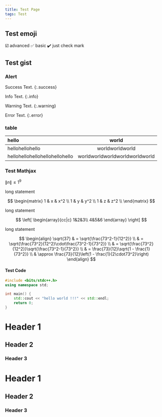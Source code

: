 ```yaml
---
title: Test Page
tags: Test
---
```


## Test emoji

☑️ advanced
✅ basic
✔️ just check mark

## Test gist

<script src="https://gist.github.com/PaliLo815/b0532e77d798dad7c87428e04b54e7c4.js"></script>

### Alert

Success Text.
{:.success}

Info Text.
{:.info}

Warning Text.
{:.warning}

Error Text.
{:.error}

### table

| hello | world |
| :----------- | :-----------------: |
| hellohellohello | worldworldworld |
| hellohellohellohellohellohello | worldworldworldworldworldworld |

### Test Mathjax

$\|n\| \le 1^9$

long statement

$$
    \begin{matrix}
    1 & x & x^2 \\
    1 & y & y^2 \\
    1 & z & z^2 \\
    \end{matrix}
$$

long statement

$$ 
\left[
\begin{array}{cc|c}
  1&2&3\\
  4&5&6
\end{array}
\right] 
$$

long statement

$$
\begin{align}
\sqrt{37} & = \sqrt{\frac{73^2-1}{12^2}} \\
 & = \sqrt{\frac{73^2}{12^2}\cdot\frac{73^2-1}{73^2}} \\ 
 & = \sqrt{\frac{73^2}{12^2}}\sqrt{\frac{73^2-1}{73^2}} \\
 & = \frac{73}{12}\sqrt{1 - \frac{1}{73^2}} \\ 
 & \approx \frac{73}{12}\left(1 - \frac{1}{2\cdot73^2}\right)
\end{align}
$$

#### Test Code

```cpp
#include <bits/stdc++.h>
using namespace std;

int main() {
    std::cout << "hello world !!!" << std::endl;
    return 0;
}
```

# Header 1

## Header 2

### Header 3

# Header 1

## Header 2

### Header 3